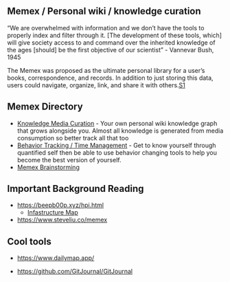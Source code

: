 ## Memex / Personal wiki / knowledge curation

“We are overwhelmed with information and we don’t have the tools to properly index and filter through it. [The development of these tools, which] will give society access to and command over the inherited knowledge of the ages [should] be the first objective of our scientist” - Vannevar Bush, 1945

The Memex was proposed as the ultimate personal library for a user’s books, correspondence, and records. In addition to just storing this data, users could navigate, organize, link, and share it with others.[S1]


## Memex Directory

* [Knowledge Media Curation](/dentropydaemon/memex/media-knowledge-curation) - Your own personal wiki knowledge graph that grows alongside you. Almost all knowledge is generated from media consumption so better track all that too
* [Behavior Tracking / Time Management](/dentropydaemon/memex/behavior-tracking) - Get to know yourself through quantified self then be able to use behavior changing tools to help you become the best version of yourself.
* [Memex Brainstorming](/dentropydaemon/memex/brainstorming)

## Important Background Reading

* <https://beepb00p.xyz/hpi.html>
  * [Infastructure Map](https://beepb00p.xyz/myinfra.html#mypkg)
* <https://www.steveliu.co/memex>

## Cool tools

* <https://www.dailymap.app/>
* <https://github.com/GitJournal/GitJournal>

  [S1]: https://hyfen.net/memex/


